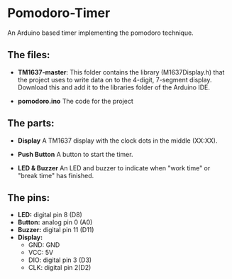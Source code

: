 # Pomodoro-Timer
An Arduino based timer implementing the pomodoro technique.



## The files:
* **TM1637-master**:
This folder contains the library (M1637Display.h) that the project uses to write data on to the 4-digit, 7-segment display. Download this and add it to the libraries folder of the Arduino IDE.

* **pomodoro.ino**
The code for the project



## **The parts:**
* **Display**
A TM1637 display with the clock dots in the middle (XX:XX).

* **Push Button**
A button to start the timer.

* **LED & Buzzer**
An LED and buzzer to indicate when "work time" or "break time" has finished. 



## The pins:
* **LED:** digital pin 8 (D8)
* **Button:** analog pin 0 (A0)
* **Buzzer:** digital pin 11 (D11)
* **Display:** 
  * GND: GND
  * VCC: 5V
  * DIO: digital pin 3 (D3)
  * CLK: digital pin 2(D2)
